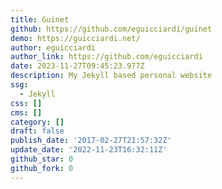 ```yaml
---
title: Guinet
github: https://github.com/eguicciardi/guinet
demo: https://guicciardi.net/
author: eguicciardi
author_link: https://github.com/eguicciardi
date: 2023-11-27T09:45:23.977Z
description: My Jekyll based personal website
ssg:
  - Jekyll
css: []
cms: []
category: []
draft: false
publish_date: '2017-02-27T21:57:32Z'
update_date: '2022-11-23T16:32:11Z'
github_star: 0
github_fork: 0
---
```

